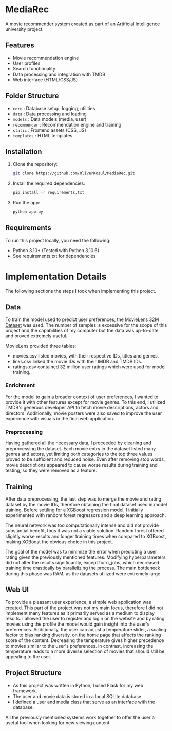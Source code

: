 # MediaRec

A movie recommender system created as part of an Artificial Intelligence university project.

## Features

- Movie recommendation engine  
- User profiles  
- Search functionality  
- Data processing and integration with TMDB  
- Web interface (HTML/CSS/JS)  

## Folder Structure

- `core` : Database setup, logging, utilities  
- `data` : Data processing and loading  
- `models` : Data models (media, user)  
- `recommender` : Recommendation engine and training  
- `static` : Frontend assets (CSS, JS)  
- `templates` : HTML templates  

## Installation

1. Clone the repository:
   
   ```bash
   git clone https://github.com/OliverKozul/MediaRec.git
   ```
2. Install the required dependencies:

    ```bash
    pip install -r requirements.txt
    ```
3. Run the app:

   ```bash
   python app.py
   ```

## Requirements

To run this project locally, you need the following:

- Python 3.10+ (Tested with Python 3.10.6)
- See requirements.txt for dependencies

# Implementation Details

The following sections the steps I took when implementing this project.

## Data

To train the model used to predict user preferences, the [MovieLens 32M Dataset](https://grouplens.org/datasets/movielens/) was used.
The number of samples is excessive for the scope of this project and the capabilities of my computer but the data was up-to-date and proved extremely useful.

MovieLens provided three tables: 
  - movies.csv listed movies, with their respective IDs, titles and genres.
  - links.csv linked the movie IDs with their IMDB and TMDB IDs.
  - ratings.csv contained 32 million user ratings which were used for model training.

### Enrichment

For the model to gain a broader context of user preferences, I wanted to provide it with other features except for movie genres.
To this end, I utilized TMDB's generous developer API to fetch movie descriptions, actors and directors.
Additionally, movie posters were also saved to improve the user experience with visuals in the final web application.

### Preprocessing

Having gathered all the necessary data, I proceeded by cleaning and preprocessing the dataset.
Each movie entry in the dataset listed many genres and actors, yet limiting both categories to the top three values proved to be sufficient and reduced noise.
Even after removing stop words, movie descriptions appeared to cause worse results during training and testing, so they were removed as a feature.

## Training

After data preprocessing, the last step was to merge the movie and rating dataset by the movie IDs, therefore obtaining the final dataset used in model training.
Before settling for a XGBoost regression model, I initially experimented with random forest regressors and a deep learning approach.

The neural network was too computationally intense and did not provide substantial benefit, thus it was not a viable solution.
Random forest offered slightly worse results and longer training times when compared to XGBoost, making XGBoost the obvious choice in this project.

The goal of the model was to minimize the error when predicting a user rating given the previously mentioned features.
Modifying hyperparameters did not alter the results significantly, except for n_jobs, which decreased training time drastically by parallelizing the process.
The main bottleneck during this phase was RAM, as the datasets utilized were extremely large.

## Web UI

To provide a pleasant user experience, a simple web application was created.
This part of the project was not my main focus, therefore I did not implement many features as it primarily served as a medium to display results.
I allowed the user to register and login on the website and by rating movies using the profile the model would gain insight into the user's preferences.
Additionally, the user can adjust a temperature slider, a scaling factor to bias ranking diversity, on the home page that affects the ranking score of the content.
Decreasing the temperature gives higher precedence to movies similar to the user's preferences.
In contrast, increasing the temperature leads to a more diverse selection of movies that should still be appealing to the user.

## Project Structure

- As this project was written in Python, I used Flask for my web framework.
- The user and movie data is stored in a local SQLite database.
- I defined a user and media class that serve as an interface with the database.

All the previously mentioned systems work together to offer the user a useful tool when looking for new viewing content.
